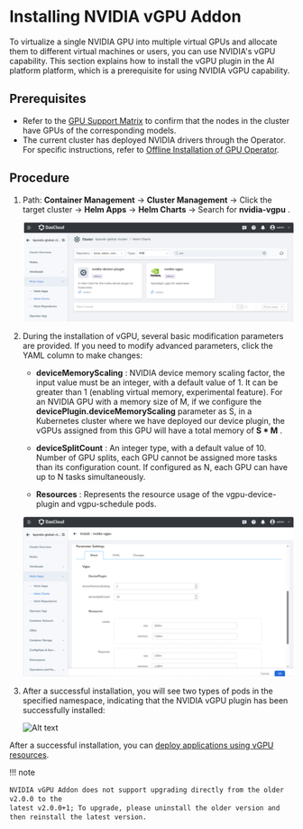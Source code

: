 # Installing NVIDIA vGPU Addon

To virtualize a single NVIDIA GPU into multiple virtual GPUs and allocate them to different virtual machines or users, you can use NVIDIA's vGPU capability.
This section explains how to install the vGPU plugin in the AI platform platform, which is a prerequisite for using NVIDIA vGPU capability.

## Prerequisites

- Refer to the [GPU Support Matrix](../../gpu_matrix.md) to confirm that the nodes in the cluster have GPUs of the corresponding models.
- The current cluster has deployed NVIDIA drivers through the Operator. For specific instructions, refer to [Offline Installation of GPU Operator](../install_nvidia_driver_of_operator.md).

## Procedure

1. Path: __Container Management__ -> __Cluster Management__ -> Click the target cluster -> __Helm Apps__ -> __Helm Charts__ -> Search for __nvidia-vgpu__ .

    ![Alt text](../../images/vgpu-addon.png)

2. During the installation of vGPU, several basic modification parameters are provided. If you need to modify advanced parameters, click the YAML column to make changes:

    - __deviceMemoryScaling__ : NVIDIA device memory scaling factor, the input value must be an integer, with a default value of 1. It can be greater than 1 (enabling virtual memory, experimental feature). For an NVIDIA GPU with a memory size of M, if we configure the __devicePlugin.deviceMemoryScaling__ parameter as S, in a Kubernetes cluster where we have deployed our device plugin, the vGPUs assigned from this GPU will have a total memory of __S * M__ .

    - __deviceSplitCount__ : An integer type, with a default value of 10. Number of GPU splits, each GPU cannot be assigned more tasks than its configuration count. If configured as N, each GPU can have up to N tasks simultaneously.

    - __Resources__ : Represents the resource usage of the vgpu-device-plugin and vgpu-schedule pods.

    ![Alt text](../../images/vgpu-pararm.png)

3. After a successful installation, you will see two types of pods in the specified namespace, indicating that the NVIDIA vGPU plugin has been successfully installed:

    ![Alt text](https://docs.daocloud.io/daocloud-docs-images/docs/zh/docs/kpanda/user-guide/gpu/images/vgpu-pod.png)  

After a successful installation, you can [deploy applications using vGPU resources](vgpu_user.md).

!!! note

    NVIDIA vGPU Addon does not support upgrading directly from the older v2.0.0 to the
    latest v2.0.0+1; To upgrade, please uninstall the older version and then reinstall the latest version.
